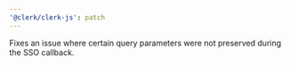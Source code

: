 ```yaml
---
'@clerk/clerk-js': patch
---
```


Fixes an issue where certain query parameters were not preserved during the SSO callback.
